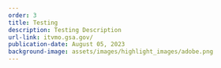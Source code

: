 ```yaml
---
order: 3
title: Testing
description: Testing Description
url-link: itvmo.gsa.gov/
publication-date: August 05, 2023
background-image: assets/images/highlight_images/adobe.png
---
```

